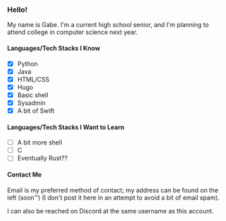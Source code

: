 ### Hello!

My name is Gabe. I'm a current high school senior, and I'm planning to attend college in computer science next year.

#### Languages/Tech Stacks I Know
- [x] Python
- [x] Java
- [x] HTML/CSS
- [x] Hugo
- [x] Basic shell
- [x] Sysadmin
- [x] A bit of Swift

#### Languages/Tech Stacks I Want to Learn
- [ ] A bit more shell
- [ ] C
- [ ] Eventually Rust??

#### Contact Me
Email is my preferred method of contact; my address can be found on the left (soon™️) (I don't post it here in an attempt to avoid a bit of email spam).

I can also be reached on Discord at the same username as this account.

